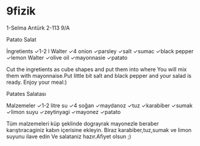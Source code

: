 # 9fizik
1-Selma Arıtürk
2-113 9/A

Patato Salat

İngretients
✓1-2 l Walter
✓4 onion
✓parsley
✓salt
✓sumac
✓black pepper
✓lemon Walter
✓olive oil
✓mayonnasie
✓patato

Cut the ingretients as cube shapes and put them into
where You will mix them with mayonnaise.Put little 
bit salt and black pepper and your salad is ready.
Enjoy your meal:)

Patates Salatası


Malzemeler
✓1-2 litre su 
✓4 soğan
✓maydanoz
✓tuz
✓karabiber
✓sumak
✓limon suyu
✓zeytinyagi 
✓mayonez
✓patato

Tüm malzemeleri küp şeklinde dograyrak mayonezle 
beraber karıştıracaginiz kabın içerisine ekleyin.
Biraz karabiber,tuz,sumak ve limon suyunu ilave edin
Ve salataniz hazır.Afiyet olsun ;)
